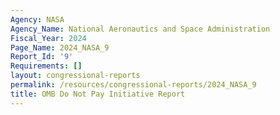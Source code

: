 ```yaml
---
Agency: NASA
Agency_Name: National Aeronautics and Space Administration
Fiscal_Year: 2024
Page_Name: 2024_NASA_9
Report_Id: '9'
Requirements: []
layout: congressional-reports
permalink: /resources/congressional-reports/2024_NASA_9
title: OMB Do Not Pay Initiative Report
---
```

